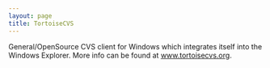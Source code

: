 ```yaml
---
layout: page
title: TortoiseCVS
---
```


General/OpenSource CVS client for Windows which integrates itself into the Windows Explorer.  More info can be found at www.tortoisecvs.org.
